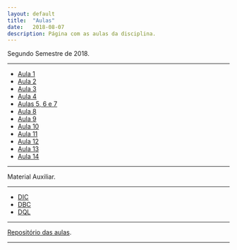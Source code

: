 ```yaml
---
layout: default
title:  "Aulas"
date:   2018-08-07
description: Página com as aulas da disciplina.
---
```


<p class="intro">Segundo Semestre de 2018.</p>

---

* [Aula 1][aula1]
* [Aula 2][aula2]
* [Aula 3][aula3]
* [Aula 4][aula4]
* [Aulas 5, 6 e 7][aulas567]
* [Aula 8][aula8]
* [Aula 9][aula9]
* [Aula 10][aula10]
* [Aula 11][aulaExer]
* [Aula 12][aula12]
* [Aula 13][aula13]
* [Aula 14][aula14]

---

<p class="intro">Material Auxiliar.</p>

---

* [DIC][DIC]
* [DBC][DBC]
* [DQL][DQL]
---

[Repositório das aulas][maf261-gh].

---

[maf261-gh]:https://github.com/maf261
[aula1]:    https://rawgit.com/maf261/maf261.github.io/master/Aulas_MAF261/Aula1/Aula1.pdf
[aula2]:    https://rawgit.com/maf261/maf261.github.io/master/Aulas_MAF261/Aula2/normal_distribution.pdf
[aula3]:    https://rawgit.com/maf261/maf261.github.io/master/Aulas_MAF261/Aula3/Aula3.pdf
[aula4]:    https://rawgit.com/maf261/maf261.github.io/master/Aulas_MAF261/Aula4/Aula4.pdf
[aulas567]: https://rawgit.com/maf261/maf261.github.io/master/Aulas_MAF261/Aula5_6e7/Aula5_6e7.pdf
[aula8]:    https://rawgit.com/maf261/maf261.github.io/master/Aulas_MAF261/Aula8/Aula8.pdf
[aula9]:    https://rawgit.com/maf261/maf261.github.io/master/Aulas_MAF261/Aula9/Aula9.pdf
[aula10]:   https://rawgit.com/maf261/maf261.github.io/master/Aulas_MAF261/Aula10/Aula10.pdf
[aulaExer]: https://rawgit.com/maf261/maf261.github.io/master/Aulas_MAF261/Aula11/Aula11.html
[aula12]: https://rawgit.com/maf261/maf261.github.io/master/Aulas_MAF261/Aula12/Aula12.pdf   
[aula13]: https://rawgit.com/maf261/maf261.github.io/master/Aulas_MAF261/Aula13/Aula13.pdf    
[aula14]: https://rawgit.com/maf261/maf261.github.io/master/Aulas_MAF261/Aula14/Aula14.pdf    

[DIC]: https://rawgit.com/maf261/maf261.github.io/master/Aulas_MAF261/Aula12/Exercicios.html
[DBC]: https://raw.githubusercontent.com/maf261/maf261.github.io/master/Exercicios/Exercicios_noR/DBC.R
[DQL]: https://raw.githubusercontent.com/maf261/maf261.github.io/master/Exercicios/Exercicios_noR/DQL.R
